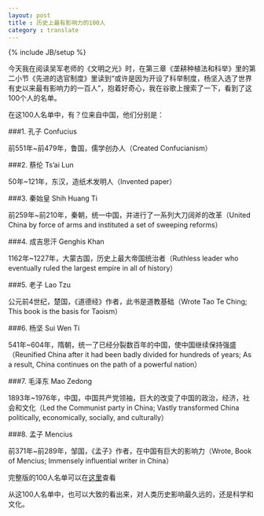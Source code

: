 ```yaml
---
layout: post
title : 历史上最有影响力的100人 
category : translate
---
```

{% include JB/setup %}

今天我在阅读吴军老师的《文明之光》时，在第三章《垄耕种植法和科举》里的第二小节《先进的选官制度》里读到“或许是因为开设了科举制度，杨坚入选了世界有史以来最有影响力的一百人”，抱着好奇心，我在谷歌上搜索了一下，看到了这100个人的名单。

在这100人名单中，有？位来自中国，他们分别是：

###1. 孔子 Confucius

前551年~前479年，鲁国，儒学创办人（Created Confucianism）

###2. 蔡伦 Ts’ai Lun

50年~121年，东汉，造纸术发明人（Invented paper）

###3. 秦始皇 Shih Huang Ti

前259年~前210年，秦朝，统一中国，并进行了一系列大刀阔斧的改革（United China by force of arms and instituted a set of sweeping reforms）

###4. 成吉思汗 Genghis Khan

1162年~1227年，大蒙古国，历史上最大帝国统治者（Ruthless leader who eventually ruled the largest empire in all of history）

###5. 老子 Lao Tzu

公元前4世纪，楚国，《道德经》作者，此书是道教基础（Wrote Tao Te Ching; This book is the basis for Taoism）

###6. 杨坚 Sui Wen Ti

541年~604年，隋朝，统一了已经分裂数百年的中国，使中国继续保持强盛（Reunified China after it had been badly divided for hundreds of years; As a result, China continues on the path of a powerful nation）

###7. 毛泽东 Mao Zedong

1893年~1976年，中国，中国共产党领袖，巨大的改变了中国的政治，经济，社会和文化（Led the Communist party in China; Vastly transformed China politically, economically, socially, and culturally）

###8. 孟子 Mencius

前371年~前289年，邹国，《孟子》作者，在中国有巨大的影响力（Wrote, Book of Mencius; Immensely influential writer in China） 

完整版的100人名单可以在[这里](http://physics.hallym.ac.kr/~physics/course/a2u/evolution/img/toptenlistweb.pdf)查看

从这100人名单中，也可以大致的看出来，对人类历史影响最久远的，还是科学和文化。











